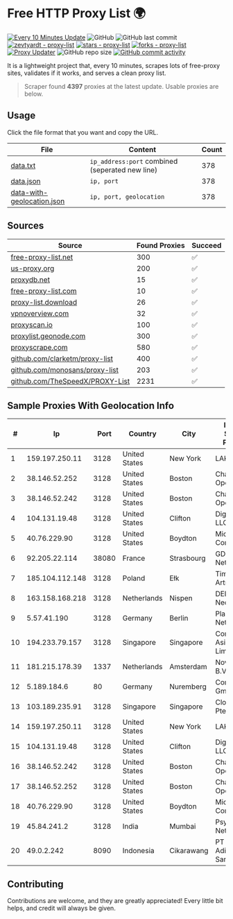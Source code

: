 
# Free HTTP Proxy List 🌍

[![Every 10 Minutes Update](https://github.com/mertguvencli/http-proxy-list/actions/workflows/main.yml/badge.svg?branch=main)](https://github.com/mertguvencli/http-proxy-list/actions/workflows/main.yml)
![GitHub](https://img.shields.io/github/license/mertguvencli/http-proxy-list)
![GitHub last commit](https://img.shields.io/github/last-commit/mertguvencli/http-proxy-list)
[![zevtyardt - proxy-list](https://img.shields.io/static/v1?label=zevtyardt&message=proxy-list&color=blue&logo=github)](https://github.com/zevtyardt/proxy-list "Go to GitHub repo")
[![stars - proxy-list](https://img.shields.io/github/stars/zevtyardt/proxy-list?style=social)](https://github.com/zevtyardt/proxy-list)
[![forks - proxy-list](https://img.shields.io/github/forks/zevtyardt/proxy-list?style=social)](https://github.com/zevtyardt/proxy-list)
[![Proxy Updater](https://github.com/zevtyardt/proxy-list/workflows/Proxy%20Updater/badge.svg)](https://github.com/zevtyardt/proxy-list/actions?query=workflow:"Proxy+Updater")
![GitHub repo size](https://img.shields.io/github/repo-size/zevtyardt/proxy-list)
[![GitHub commit activity](https://img.shields.io/github/commit-activity/m/zevtyardt/proxy-list?logo=commits)](https://github.com/zevtyardt/proxy-list/commits/main)

It is a lightweight project that, every 10 minutes, scrapes lots of free-proxy sites, validates if it works, and serves a clean proxy list.

> Scraper found **4397** proxies at the latest update. Usable proxies are below.

## Usage

Click the file format that you want and copy the URL.

|File|Content|Count|
|----|-------|-----|
|[data.txt](https://raw.githubusercontent.com/mertguvencli/http-proxy-list/main/proxy-list/data.txt)|`ip_address:port` combined (seperated new line)|378|
|[data.json](https://raw.githubusercontent.com/mertguvencli/http-proxy-list/main/proxy-list/data.json)|`ip, port`|378|
|[data-with-geolocation.json](https://raw.githubusercontent.com/mertguvencli/http-proxy-list/main/proxy-list/data-with-geolocation.json)|`ip, port, geolocation`|378|

## Sources

|Source|Found Proxies|Succeed|
|------|-------------|-------|
|[free-proxy-list.net](https://free-proxy-list.net)|300|✅|
|[us-proxy.org](https://www.us-proxy.org)|200|✅|
|[proxydb.net](http://proxydb.net)|15|✅|
|[free-proxy-list.com](https://free-proxy-list.com/?page=&port=&type%5B%5D=http&type%5B%5D=https&up_time=0&search=Search)|10|✅|
|[proxy-list.download](https://www.proxy-list.download/HTTP)|26|✅|
|[vpnoverview.com](https://vpnoverview.com/privacy/anonymous-browsing/free-proxy-servers)|32|✅|
|[proxyscan.io](https://www.proxyscan.io)|100|✅|
|[proxylist.geonode.com](https://proxylist.geonode.com/api/proxy-list?limit=300&page=1&sort_by=lastChecked&sort_type=desc&protocols=http,https)|300|✅|
|[proxyscrape.com](https://api.proxyscrape.com/v2/?request=displayproxies&protocol=http&timeout=10000&country=all&ssl=all&anonymity=all)|580|✅|
|[github.com/clarketm/proxy-list](https://raw.githubusercontent.com/clarketm/proxy-list/master/proxy-list-raw.txt)|400|✅|
|[github.com/monosans/proxy-list](https://raw.githubusercontent.com/monosans/proxy-list/main/proxies/http.txt)|203|✅|
|[github.com/TheSpeedX/PROXY-List](https://raw.githubusercontent.com/TheSpeedX/PROXY-List/master/http.txt)|2231|✅|


## Sample Proxies With Geolocation Info

|#|Ip|Port|Country|City|Internet Service Provider|
|-|--|----|-------|----|-------------------------|
|1|159.197.250.11|3128|United States|New York|LAKSH|
|2|38.146.52.252|3128|United States|Boston|Charles River Operation|
|3|38.146.52.242|3128|United States|Boston|Charles River Operation|
|4|104.131.19.48|3128|United States|Clifton|DigitalOcean, LLC|
|5|40.76.229.90|3128|United States|Boydton|Microsoft Corporation|
|6|92.205.22.114|38080|France|Strasbourg|GD MASS Network|
|7|185.104.112.148|3128|Poland|Ełk|Timeweb-Artnet|
|8|163.158.168.218|3128|Netherlands|Nispen|DELTA Fiber Nederland|
|9|5.57.41.190|3128|Germany|Berlin|Planetary-Networks|
|10|194.233.79.157|3128|Singapore|Singapore|Contabo Asia Private Limited|
|11|181.215.178.39|1337|Netherlands|Amsterdam|NovoServe B.V.|
|12|5.189.184.6|80|Germany|Nuremberg|Contabo GmbH|
|13|103.189.235.91|3128|Singapore|Singapore|Cloud Host Pte Ltd|
|14|159.197.250.11|3128|United States|New York|LAKSH|
|15|104.131.19.48|3128|United States|Clifton|DigitalOcean, LLC|
|16|38.146.52.242|3128|United States|Boston|Charles River Operation|
|17|38.146.52.252|3128|United States|Boston|Charles River Operation|
|18|40.76.229.90|3128|United States|Boydton|Microsoft Corporation|
|19|45.84.241.2|3128|India|Mumbai|Psychz Networks|
|20|49.0.2.242|8090|Indonesia|Cikarawang|PT Usaha Adi Sanggoro|



## Contributing

Contributions are welcome, and they are greatly appreciated! Every
little bit helps, and credit will always be given.

